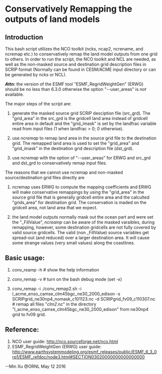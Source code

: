 # Conservatively Remapping the outputs of land models

## Introduction

This bash script utilizes the NCO toolkit (ncks, ncap2, ncrename, and ncremap etc.) to conservatively remap the land model outputs 
from one grid to others. In order to run the script, the NCO toolkit and NCL are needed, as well as the non-masked source and destination 
grid description files in SCRIP format (Normally can be found in CESM/ACME input directory or can be generated by ncks or NCL).

***Attn:*** the version of the ESMF tool "ESMF_RegridWeightGen" (ERWG) should be no less than 6.3.0 otherwise the option "--user_areas" is *not* 
available.  

The major steps of the script are:

1. generate the masked source grid SCRIP desciption file (src_grd). The "grid_area" in the src_grd is the gridcell land area instead of 
gridcell entire area in default and the "grid_imask" is set by the landfrac variable read from input files (1 when landfrac > 0; 0 otherwise).  

2. use *ncremap* to remap land area in the source grid file to the destination grid. The remapped land area is used to set the "grid_area" and 
"grid_imask" in the destination grid description file (dst_grd).

3. use *ncremap* with the option of "--user_areas" for ERWG and src_grd and dst_grd to conservatively remap input files.


The reasons that we cannot use ncremap and non-masked source/destination grid files directly are

1. ncremap uses ERWG to compute the mapping coefficients and ERWG will make conservative remappings by using the "grid_area" in the source grid file
that is generally gridcell entire area and the calculted "grids_area" for destination grid. The conservation is maded on the gridcell area, not land 
area that we expect.

2. the land model outputs normally mask out the ocean part and were set the "\_FillValue", *ncreamp* can be aware of the masked varaibles, during 
remapping, however, some destination gridcells are not fully covered by valid source gridcells. The valid (non \_FillValue) source variables get 
spread-out (and reduced) over a larger destination area. It will cause some strange values (very small values) along the coastlines.


## Basic usage:

1. conv_reamp -h  # show the help information

2. conv_remap -v  # turn on the bash debug mode (set -x)

3. conv_remap -i ./conv_remap2.sh -i I_acme_enso_camse_clm45bgc_ne30_2000_edison 
                     -s SCRIPgrid_ne30np4_nomask_c101123.nc -d SCRIPgrid_fv09_c110307.nc # remap all files "*clm2*.nc" in the
                     directory "I_acme_enso_camse_clm45bgc_ne30_2000_edison" from ne30np4 grid to fv09 grid.

## Reference:

1. NCO user guide: http://nco.sourceforge.net/nco.html
2. ESMF_RegridWeightGen (ERWG) user guide: http://www.earthsystemmodeling.org/esmf_releases/public/ESMF_6_3_0rp1/ESMF_refdoc/node3.html#SECTION03020000000000000000

--Min Xu @ORNL May 12 2016
